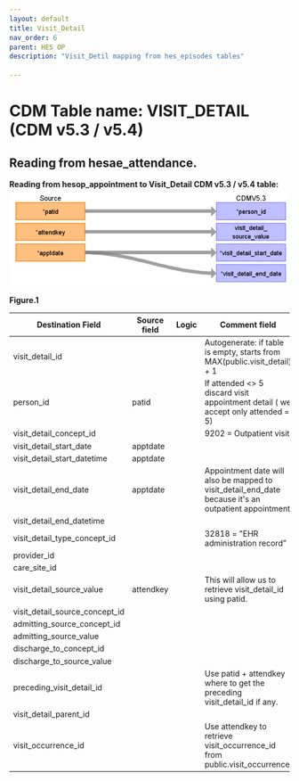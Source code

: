 ```yaml
---
layout: default
title: Visit_Detail
nav_order: 6
parent: HES OP
description: "Visit_Detil mapping from hes_episodes tables"

---
```



# CDM Table name: VISIT_DETAIL (CDM v5.3 / v5.4)

## Reading from hesae_attendance.

**Reading from hesop_appointment to Visit_Detail CDM v5.3 / v5.4 table:**
![](images/image3.png)

**Figure.1**

| Destination Field | Source field | Logic | Comment field |
| --- | --- | --- | --- |
| visit_detail_id |  |  | Autogenerate: if table is empty, starts from MAX(public.visit_detail) + 1|
| person_id | patid |  | If attended <> 5 discard visit appointment detail ( we accept only attended = 5) |
| visit_detail_concept_id |  |  | 9202 = Outpatient visit |
| visit_detail_start_date | apptdate | |  |
| visit_detail_start_datetime | apptdate | |  |
| visit_detail_end_date | apptdate | | Appointment date will also be mapped to visit_detail_end_date because it's an outpatient appointment |
| visit_detail_end_datetime | | | |
| visit_detail_type_concept_id |  |  | 32818 = "EHR administration record” |
| provider_id | |  | |
| care_site_id | |  |  |
| visit_detail_source_value | attendkey | | This will allow us to retrieve visit_detail_id using patid. |
| visit_detail_source_concept_id |  |  | |
| admitting_source_concept_id | |  |  |
| admitting_source_value | |  |  |
| discharge_to_concept_id | |  |  |
| discharge_to_source_value |  |  |  |
| preceding_visit_detail_id |  |  | Use patid + attendkey where to get the preceding visit_detail_id if any.|
| visit_detail_parent_id |  |  |  |
| visit_occurrence_id |  |  | Use attendkey to retrieve visit_occurrence_id from public.visit_occurrence |